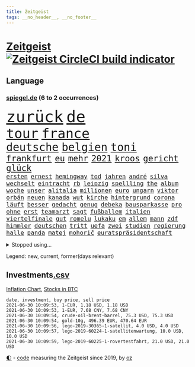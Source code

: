 ```yaml
---
title: Zeitgeist
tags: __no_header__, __no_footer__
---
```


# [Zeitgeist](https://oliz.io/zeitgeist/) [![Zeitgeist CircleCI build indicator](https://circleci.com/gh/ooz/zeitgeist.svg?style=shield)](https://circleci.com/gh/ooz/zeitgeist)

## Language

<h3><a href="https://www.spiegel.de" target="_blank">spiegel.de</a> (6 to 2 occurrences)</h3>
<p style="font-family:monospace">
<span style="font-size:32pt"><a href="news_links.html#zurück" class="current">zurück</a></span>
<span style="font-size:32pt"><a href="news_links.html#de" class="current">de</a></span>
<br>
<span style="font-size:27pt"><a href="news_links.html#tour" class="new">tour</a></span>
<span style="font-size:27pt"><a href="news_links.html#france" class="current">france</a></span>
<br>
<span style="font-size:22pt"><a href="news_links.html#deutsche" class="current">deutsche</a></span>
<span style="font-size:22pt"><a href="news_links.html#belgien" class="current">belgien</a></span>
<span style="font-size:22pt"><a href="news_links.html#toni" class="current">toni</a></span>
<br>
<span style="font-size:17pt"><a href="news_links.html#frankfurt" class="current">frankfurt</a></span>
<span style="font-size:17pt"><a href="news_links.html#eu" class="current">eu</a></span>
<span style="font-size:17pt"><a href="news_links.html#mehr" class="current">mehr</a></span>
<span style="font-size:17pt"><a href="news_links.html#2021" class="current">2021</a></span>
<span style="font-size:17pt"><a href="news_links.html#kroos" class="current">kroos</a></span>
<span style="font-size:17pt"><a href="news_links.html#gericht" class="current">gericht</a></span>
<span style="font-size:17pt"><a href="news_links.html#glück" class="current">glück</a></span>
<br>
<span style="font-size:12pt"><a href="news_links.html#ersten" class="current">ersten</a></span>
<span style="font-size:12pt"><a href="news_links.html#ernest" class="current">ernest</a></span>
<span style="font-size:12pt"><a href="news_links.html#hemingway" class="new">hemingway</a></span>
<span style="font-size:12pt"><a href="news_links.html#tod" class="current">tod</a></span>
<span style="font-size:12pt"><a href="news_links.html#jahren" class="current">jahren</a></span>
<span style="font-size:12pt"><a href="news_links.html#andré" class="current">andré</a></span>
<span style="font-size:12pt"><a href="news_links.html#silva" class="current">silva</a></span>
<span style="font-size:12pt"><a href="news_links.html#wechselt" class="current">wechselt</a></span>
<span style="font-size:12pt"><a href="news_links.html#eintracht" class="current">eintracht</a></span>
<span style="font-size:12pt"><a href="news_links.html#rb" class="current">rb</a></span>
<span style="font-size:12pt"><a href="news_links.html#leipzig" class="current">leipzig</a></span>
<span style="font-size:12pt"><a href="news_links.html#spellling" class="new">spellling</a></span>
<span style="font-size:12pt"><a href="news_links.html#the" class="current">the</a></span>
<span style="font-size:12pt"><a href="news_links.html#album" class="current">album</a></span>
<span style="font-size:12pt"><a href="news_links.html#woche" class="current">woche</a></span>
<span style="font-size:12pt"><a href="news_links.html#unser" class="current">unser</a></span>
<span style="font-size:12pt"><a href="news_links.html#alitalia" class="new">alitalia</a></span>
<span style="font-size:12pt"><a href="news_links.html#millionen" class="current">millionen</a></span>
<span style="font-size:12pt"><a href="news_links.html#euro" class="current">euro</a></span>
<span style="font-size:12pt"><a href="news_links.html#ungarn" class="current">ungarn</a></span>
<span style="font-size:12pt"><a href="news_links.html#viktor" class="current">viktor</a></span>
<span style="font-size:12pt"><a href="news_links.html#orbán" class="current">orbán</a></span>
<span style="font-size:12pt"><a href="news_links.html#neuen" class="current">neuen</a></span>
<span style="font-size:12pt"><a href="news_links.html#kanada" class="current">kanada</a></span>
<span style="font-size:12pt"><a href="news_links.html#wut" class="current">wut</a></span>
<span style="font-size:12pt"><a href="news_links.html#kirche" class="current">kirche</a></span>
<span style="font-size:12pt"><a href="news_links.html#hintergrund" class="current">hintergrund</a></span>
<span style="font-size:12pt"><a href="news_links.html#corona" class="current">corona</a></span>
<span style="font-size:12pt"><a href="news_links.html#läuft" class="current">läuft</a></span>
<span style="font-size:12pt"><a href="news_links.html#besser" class="current">besser</a></span>
<span style="font-size:12pt"><a href="news_links.html#gedacht" class="current">gedacht</a></span>
<span style="font-size:12pt"><a href="news_links.html#genug" class="current">genug</a></span>
<span style="font-size:12pt"><a href="news_links.html#debeka" class="new">debeka</a></span>
<span style="font-size:12pt"><a href="news_links.html#bausparkasse" class="new">bausparkasse</a></span>
<span style="font-size:12pt"><a href="news_links.html#pro" class="current">pro</a></span>
<span style="font-size:12pt"><a href="news_links.html#ohne" class="current">ohne</a></span>
<span style="font-size:12pt"><a href="news_links.html#erst" class="current">erst</a></span>
<span style="font-size:12pt"><a href="news_links.html#teamarzt" class="new">teamarzt</a></span>
<span style="font-size:12pt"><a href="news_links.html#sagt" class="current">sagt</a></span>
<span style="font-size:12pt"><a href="news_links.html#fußballem" class="current">fußballem</a></span>
<span style="font-size:12pt"><a href="news_links.html#italien" class="current">italien</a></span>
<span style="font-size:12pt"><a href="news_links.html#viertelfinale" class="current">viertelfinale</a></span>
<span style="font-size:12pt"><a href="news_links.html#gut" class="current">gut</a></span>
<span style="font-size:12pt"><a href="news_links.html#romelu" class="new">romelu</a></span>
<span style="font-size:12pt"><a href="news_links.html#lukaku" class="new">lukaku</a></span>
<span style="font-size:12pt"><a href="news_links.html#em" class="current">em</a></span>
<span style="font-size:12pt"><a href="news_links.html#allem" class="current">allem</a></span>
<span style="font-size:12pt"><a href="news_links.html#mann" class="current">mann</a></span>
<span style="font-size:12pt"><a href="news_links.html#zdf" class="current">zdf</a></span>
<span style="font-size:12pt"><a href="news_links.html#himmler" class="current">himmler</a></span>
<span style="font-size:12pt"><a href="news_links.html#deutschen" class="current">deutschen</a></span>
<span style="font-size:12pt"><a href="news_links.html#tritt" class="current">tritt</a></span>
<span style="font-size:12pt"><a href="news_links.html#uefa" class="current">uefa</a></span>
<span style="font-size:12pt"><a href="news_links.html#zwei" class="current">zwei</a></span>
<span style="font-size:12pt"><a href="news_links.html#studien" class="current">studien</a></span>
<span style="font-size:12pt"><a href="news_links.html#regierung" class="current">regierung</a></span>
<span style="font-size:12pt"><a href="news_links.html#halle" class="current">halle</a></span>
<span style="font-size:12pt"><a href="news_links.html#panda" class="new">panda</a></span>
<span style="font-size:12pt"><a href="news_links.html#matej" class="new">matej</a></span>
<span style="font-size:12pt"><a href="news_links.html#mohorič" class="new">mohorič</a></span>
<span style="font-size:12pt"><a href="news_links.html#euratspräsidentschaft" class="new">euratspräsidentschaft</a></span>
</p>
<details>
<summary>Stopped using...</summary>
<p class="former" style="font-size:12pt">
gerüchte(254) bar(253) barcelona(253) kommunen(253) libanon(253) sv(253) weiten(253) ankunft(252) hierzulande(252) italiens(252) kassiert(252) kündigung(252) privaten(252) verbindungen(252) anerkennen(251) brettspiele(251) day(251) geladen(251) internationaler(251) irland(251) jahrelangem(251) protesten(251) putsch(251) spielten(251) trennte(251) werner(251) anscheinend(250) bewerten(250) briefwahl(250) eingegangen(250) eric(250) geändert(250) juventus(250) nötig(250) posten(250) regelbetrieb(250) strafen(250) turin(250) vergeben(250) wlan(250) alarm(249) bundesamt(249) christopher(249) einführen(249) froh(249) hinspiel(249) künftigen(249) solcher(249) südkorea(249) vorteil(249) wirkte(249) 93(248) berg(248) gerne(248) grünenpolitiker(248) hinaus(248) kochinstitut(248) motto(248) muster(248) stattfinden(248) unserem(248) zurückkehren(248) zweitligist(248) bemühungen(247) bvb(247) einiges(247) erfolgreicher(247) ertragen(247) eskalation(247) osnabrück(247) rief(247) tui(247) verdachts(247) verteilt(247) wahrheit(247) 100000(246) benennen(246) bereiten(246) beschreibt(246) bremer(246) drosten(246) erneuter(246) gereist(246) hsv(246) preisen(246) spielzeit(246) wege(246) 16jährige(245) badenwürttembergs(245) beamtin(245) bedrängnis(245) betreiber(245) eishockey(245) erfurter(245) freigestellt(245) frühling(245) funktionieren(245) games(245) gekündigt(245) gleichstellung(245) hunderten(245) islamischer(245) kandidat(245) kontrollieren(245) laura(245) liste(245) liverpool(245) marcel(245) niedersächsischen(245) notfalls(245) satelliten(245) terrormiliz(245) tottenham(245) ungewöhnlich(245) ursachen(245) vertrauliche(245) verzögert(245) videobotschaft(245) vulkanausbruch(245) akt(244) annehmen(244) arktis(244) asche(244) atlético(244) debakel(244) eindämmen(244) einwohner(244) gelobt(244) klassenerhalt(244) möglicher(244) playoffs(244) schnelltests(244) schwersten(244) sinnvoll(244) warentest(244) überwachung(244) anwältin(243) beleidigt(243) besucher(243) bundestagsfraktion(243) coronaquarantäne(243) einschränken(243) erziehung(243) fahrrad(243) geklärt(243) gesundheitlichen(243) is(243) schwächen(243) sicherte(243) spdpolitiker(243) toleranz(243) verlief(243) widersprechen(243) abtreten(242) beteiligten(242) bundesligisten(242) debattiert(242) deutsch(242) einzig(242) getrennt(242) härter(242) jung(242) jüngeren(242) kindesmissbrauch(242) kostenlose(242) lunge(242) match(242) offenbaren(242) on(242) russell(242) verschärfung(242) widerspruch(242) wohngebiet(242) angesteckt(241) arbeiteten(241) bolsonaro(241) botschaften(241) dahin(241) erschweren(241) gesprächen(241) grande(241) hinrichtung(241) jüngste(241) käufer(241) schlechtesten(241) verstärken(241) verstärkt(241) warschau(241) aussichten(240) endete(240) gehören(240) günstiger(240) länderchefs(240) psychologin(240) schmidt(240) seltenen(240) spieltag(240) tief(240) unterlag(240) verwirrung(240) 61(239) anhörung(239) positioniert(239) sc(239) sozialer(239) vergleicht(239) vermeiden(239) vorab(239) vorgesehen(239) woher(239) 8(238) bedrohte(238) forum(238) gefährlicher(238) geprüft(238) jahresbeginn(238) kaputt(238) leicester(238) noten(238) oberlandesgericht(238) parteifreunde(238) rekordhoch(238) rom(238) wichtiges(238) wichtigster(238) wohnhaus(238) zugegeben(238) überwacht(238) 31(237) ausschließen(237) gefühlt(237) körperverletzung(237) lösungen(237) nawalnys(237) ostukraine(237) unterzahl(237) verpflichtung(237) versorgen(237) verzweiflung(237) voraus(237) 25jährigen(236) auswirken(236) denkbar(236) entsetzt(236) gabriel(236) gestohlener(236) kommunistische(236) kranke(236) roten(236) tauchen(236) unbekannt(236) vermutet(236) weißes(236) angeklagten(235) erleidet(235) erschwert(235) gebiet(235) gemein(235) historische(235) kommentare(235) leipzigs(235) mahmoud(235) physik(235) raketen(235) sportlerinnen(235) symptome(235) thiem(235) zigaretten(235) bewaffneter(234) errichten(234) schlappe(234) erkrankt(233) honda(233) rummenigge(233) schloss(233) schnellste(233) umstrittenem(233) unterrichtet(233) vermeintlichen(233) zahlte(233) zeugin(233) älteren(233) 17000(232) berüchtigten(232) braunschweig(232) erschöpft(232) geländewagen(232) manipulierte(232) spanischer(232) unzählige(232) zurückgegangen(232) 55(231) auswanderin(231) ehe(231) erreichte(231) gesundheitsämter(231) milliardenhöhe(231) platzen(231) staatsbürgerschaft(231) übersteigt(231) band(230) beitragen(230) diebstahl(230) motor(230) segen(230) song(230) tiger(230) floyd(229) geöffnet(229) kassen(229) model(229) professor(229) varianten(229) beschränken(228) chefredakteur(228) dir(228) geltenden(228) jürgen(228) kontaktbeschränkungen(228) loch(228) offene(228) rechtzeitig(228) stillstand(228) verschiebung(228) verständigt(228) absehbar(227) alexandra(227) ausgangssperren(227) frisch(227) pfund(227) verzeihung(227) 82(226) defensive(226) dfbpokal(226) konsum(226) projekte(226) außerhalb(225) bisherigen(225) mutationen(225) zugelassenen(225) boateng(224) bundesgesundheitsminister(224) heidi(224) jérôme(224) komplikationen(224) bereitstellen(223) besitzt(223) bob(223) gekämpft(223) händler(223) legende(223) profite(223) schneider(223) sechzigerjahren(223) verzweifelten(223) landete(222) träume(222) anlauf(221) auktion(221) bernhard(221) betreibt(221) gegnern(221) reduzieren(221) richard(221) versagen(221) vorne(221) behalten(220) fehlern(220) motive(220) namhafte(220) euparlamentarier(219) französischer(219) greuther(219) königsklasse(219) menschliche(219) protestierten(219) tansania(219) these(219) verträge(219) wohnort(219) begangen(218) erkranken(218) hbo(218) heutigen(218) polizistin(218) rentner(218) sap(218) verfassungsgericht(218) wiederentdeckt(218) ähnliche(218) mafia(217) anstiftung(216) bezeichnete(216) einschränkung(216) haag(216) stützt(216) vertagt(216) zittern(216) überfahren(216) freiwilligen(215) zehnten(215) dortmunder(214) gegenzug(214) kindheit(214) reinen(214) 12000(213) 140(213) angehen(213) intensivstation(213) millionär(213) todeszahlen(213) ägyptischen(213) coronaauflagen(212) klimaziele(212) riesiges(212) boni(211) demo(211) omar(211) vollem(211) wohnmobile(211) boykottieren(210) haustür(210) kandidatur(210) klees(210) paartherapeutin(210) sportler(210) usbundesstaaten(210) festhalten(209) geblieben(209) notbremse(209) ariana(207) kiew(206) op(206) plädoyer(206) tuchel(206) usdemokraten(206) übereinstimmenden(206) trick(205) geflohen(204) günther(204) wachsende(204) beendete(203) beschuldigte(203) kläger(203) onlinehändler(203) turnen(203) begehrten(202) holstein(202) krawall(202) sofortige(202) tschechische(202) entspannt(201) gespart(201) schmerzensgeld(201) virusvariante(201) gegenmaßnahmen(200) jason(200) laufbahn(200) tiefpunkt(200) gebieten(199) 1991(198) reifen(198) reisekonzern(198) winkt(198) bundestagswahlkampf(197) cduministerpräsident(197) karliczek(197) königreich(197) covidpatienten(196) schulbetrieb(196) tragische(195) dylan(194) konzert(194) nebenwirkungen(193) rakete(193) renommierten(193) bbc(192) ungleichheit(192) gewusst(191) ökostrom(191) dämpft(190) existenz(190) porto(190) schnelltest(190) schweine(190) service(190) woods(190) olympiasiegerin(189) rücksicht(189) empfinden(188) eurovision(188) csupolitiker(187) dobrindt(187) durchsuchen(187) erlebten(187) klausel(187) bundespräsidenten(186) darmstadt(185) riesigen(185) contest(184) psychischen(184) 85(183) faire(183) ländlichen(183) torhüterin(183) beschimpfte(182) discounter(182) rolf(182) würdigung(182) elfte(180) wmtitel(180) heimatstadt(179) einfache(178) erzieher(178) beharrt(177) dilemma(177) hinterbliebene(177) eintraf(176) geheime(176) verdachtsfall(176) zutage(176) formen(175) elliot(174) entfernen(174) nachkommen(174) page(174) einreiseregeln(173) interviews(173) prominenter(173) schärferen(173) coronagefahr(172) ladenschließungen(172) chrupalla(171) clever(171) spione(171) befunden(170) aufstehen(169) leiter(169) mitgefühl(169) topform(169) beigetragen(168) hackern(168) klum(168) kolleginnen(168) befreiungsschlag(166) bundesligist(166) inhaftierung(165) arzneimittelagentur(164) ökonomisch(164) auslieferung(163) coronavakzine(162) herrschaft(162) marokko(162) moralische(162) 450(160) schnelles(160) b117(159) heidelberg(159) instituts(159) lava(159) prominenten(159) vulkane(159) quiz(158) charaktere(157) ema(157) motivation(157) bauarbeiten(156) curtius(156) fischern(156) parks(156) toll(156) desaströse(154) gravierende(154) bellevue(153) norditalien(153) perspektive(153) coronapartys(152) hoffnungsvoll(152) commerzbank(150) irgendwie(150) konzerten(150) israelin(149) verspielen(149) vorjahresvergleich(149) anreiz(148) israelis(148) waffenlieferungen(148) zurückgehalten(148) wolfsburgs(147) schramm(146) 160000(145) burg(145) genießen(144) glücklicher(144) gefährlichsten(143) aufgebot(142) stürmten(142) ausbeutung(141) ausrichter(141) deine(141) flugzeugabsturz(141) rock'n'roll(141) grenzregion(140) blaulicht(139) baustellen(138) abouchakerprozess(137) absolvieren(137) drangen(136) medizinischen(136) scheideweg(136) wiedervereinigung(136) zurückzudrängen(135) franken(134) geltende(134) polizeiautos(134) championship(133) triumphierte(133) branson(132) importe(132) ungerechtigkeit(132) schrumpfte(131) winslet(131) internationalem(130) jenen(130) pablo(130) verschollen(130) anreize(129) leverkusens(128) schwachstelle(128) 18jähriger(127) entsprechenden(127) klappen(127) verleumdung(127) albert(126) blutige(126) sparkassen(126) afrikanische(125) wählern(125) insider(124) umbauten(124) überfüllten(124) heiratet(123) heutige(123) unwahrscheinlich(122) impfgipfel(121) meistern(121) schatz(119) überragte(119) coronaimpfgipfel(118) verstört(118) anweisungen(117) rechtmäßig(117) 670(116) lahmgelegt(115) schleppt(115) trinkt(115) verendet(115) verteuert(114) hintern(113) teuersten(113) argumentiert(112) grafiken(112) manifest(112) unionsabgeordnete(112) übergangsregierung(112) verleiht(111) missbrauchsfällen(110) schaulustige(110) vertreibt(110) bemerkung(109) gefährt(109) gerichtliche(109) überzeugung(109) beunruhigt(108) geschlossenen(108) jendrik(108) konkreter(108) unomenschenrechtsrat(108) carlos(106) esc(106) gendergerechte(106) notwehr(106) regierungsfraktionen(106) junta(105) museen(105) stücke(105) umlaufbahn(105) ähneln(105) cochefin(104) kulturschaffende(104) palästinensern(104) zwangspause(103) knöchel(102) marktmacht(102) merkwürdig(102) mietpreise(102) rein(102) 2003(101) hate(101) sternchen(101) coronalockdowns(100) großbrand(100) partnerschaften(100) abbringen(99) ussänger(99) vertragsauflösung(99) zweitgrößte(99) einbau(98) futter(98) grundrechte(98) auswirkt(97) bischof(97) dates(97) epic(97) promille(97) syriens(97) zustimmt(97) adm(96) geratene(95) parteikollege(95) pub(95) verruf(95) briefbomben(94) entführung(94) hipp(94) verletzter(94) zurückholen(94) alassad(93) baschar(93) missbrauchsvorwürfen(93) roma(93) sinti(93) zweistellige(93) einrichtung(92) usgeheimdienste(92) abgaben(91) dessau(91) jüngerer(91) wildnis(91) bauer(90) drogenhandel(90) flicks(90) freiheitsrechte(90) ghosn(90) handyspiel(90) patentstreit(90) rosa(90) sammlern(90) ebnen(89) eingesetzte(89) außengastronomie(88) eingeschlagen(88) gregor(88) rückforderungen(88) don't(87) drogengangs(87) erzwungene(87) feel(87) hochklassig(87) orchester(87) schulkind(87) verhältnissen(87) wilderer(87) eisen(86) innenverteidigung(86) stammplatz(86) unterschätzen(86) babiš(85) gratulierte(85) militärregime(85) philosophin(85) warnstreiks(85) blutiger(84) dfbpokalfinale(84) kulturveranstaltungen(84) lucaapp(84) reichelt(84) ärmsten(84) ölkonzern(84) baldigen(83) bälle(83) kündigungen(83) provisionen(83) regimekritiker(83) dianainterview(82) erfreulich(82) mechanismus(82) wieviel(82) abwehren(81) anzupassen(81) küken(81) rinder(81) seinetwegen(81) vernommen(81) wagenknechtlager(81) athen(80) binneni(80) disqualifikation(80) farce(80) krönen(80) rechtsanwältin(80) testament(80) verbleib(80) wettstreit(80) geschäftsgebaren(79) wmzweite(79) 1939(78) 50jährigen(78) coronaimpftermine(78) entlohnung(78) hitzewellen(78) lästig(78) olympiaqualifikation(78) verewigt(78) zugspitze(78) einsehbar(77) erschlichen(77) kleckern(77) klotzen(77) minderheiten(77) ndr(77) nft(77) rachsucht(77) stattfand(77) tageszeit(77) todestag(77) vergebung(77) frontal(76) reservieren(76) bewirbt(75) cessna(75) getöteten(75) sanft(75) spielabsage(75) strippenzieher(75) unmögliche(75) verbotenen(75) wilderei(75) ausgleichen(74) bescheidenheit(74) mini(74) musikalische(74) nftauktion(74) prostituierte(74) duma(73) minenfeld(73) söldner(73) wagnergruppe(73) altersgruppen(72) anzutreten(72) coronaprotest(71) draht(71) erzbistums(71) heße(71) konjunkturerwartungen(71) meeresboden(71) waffenruhe(71) abzufedern(70) aufenthaltsort(70) mexikos(70) sterblichen(70) thrombosen(70) coronatestergebnisse(69) fahrlässiger(69) bundestrainers(68) entpuppte(68) saisonfinale(68) 84(67) bosch(67) solarwinds(67) vorabend(67) würzbach(67) ausziehen(66) garcía(66) gastgewerbe(66) bieber(65) exsenator(65) franzjosef(65) overbeck(65) abfluss(64) angewandt(64) buhlen(64) gewalttat(63) kontraproduktiv(63) café(62) lasch(62) lavastrom(62) nachhaltigkeit(62) vehement(62) feuerzeug(61) purer(61) äthiopische(61) european(60) walking(60) zunehmen(60) überdurchschnittlich(60) bts(59) exklusives(59) nachfahren(59) frühsommer(58) garcia(58) megadeal(58) tvnow(58) videospielen(58) betriebsrat(57) floyds(57) kartellwächter(57) mitgliederzahlen(57) protestwelle(57) verkleidete(57) werners(57) boat(56) fühle(56) satellitenbilder(56) vereinen(56) 1200(55) blutigen(55) krimineller(55) dmx(54) entmachtete(54) irina(54) lebensgefährliche(54) pcrtests(54) vergebene(54) machtkampfs(53) querdenken(53) samoa(53) softwarefirma(53) steinzeit(53) teufelskreis(53) überraschungssieger(53) badischen(52) gespendete(52) kooperativ(52) leck(52) personengruppe(52) siegerin(52) spitzenduo(52) tuberkulose(52) waldimir(52) dave(51) fügen(51) secret(51) umfragetief(51) zwölfjährigen(51) dokumentarfilmer(50) versanken(50) vertriebenen(50) ausgesperrt(49) gemeldeten(49) leiteten(49) länderspiel(49) realitytvstar(49) tino(49) zwangsläufig(49) dfbteams(48) endstation(48) schlucken(48) vollzieht(48) bundesnotbremse(47) dead(47) impfling(47) kanzlerkandidatenkür(47) mine(47) nsa(47) schwankt(47) techniken(47) terrorist(47) campern(46) fluch(46) beckham(45) gezielte(45) kampfjet(45) realityshow(45) urteilen(45) zufriedener(45) abstinenz(44) befragen(44) koloniale(44) marc(44) bassist(43) einschreiten(43) langjährigen(43) rohani(43) schossen(43) iwstudie(42) lagerfeuer(42) pekingkritiker(42) stetig(42) ausstrahlen(41) ernsthaft(41) fernsehsender(41) jüngst(41) ökosysteme(41) homeofficepflicht(40) unterzeichnern(40) unzufriedenheit(40) birmingham(39) entgegenkommenden(39) militärisch(39) transfer(39) trost(39) 42jährige(38) albanien(38) rauchfrei(38) umzusetzen(38) b1617(37) etlichen(37) gavin(37) ukrainekrise(37) universum(37) angeführt(36) ballerina(36) fotofinish(36) geheiß(36) machtoptionen(36) nahegelegt(36) nördlich(36) vorentscheidung(36) bestimmungen(35) bottas(35) bratislava(35) fehlerfrei(35) kahn(35) optimal(35) prügelt(35) bedeute(34) hintermänner(34) legale(34) valtteri(34) chelseas(33) potsdamer(33) close(32) erfolgsfall(32) erschütterten(32) glenn(32) oberlinhaus(32) pflegemitarbeiterin(32) schauspielers(32) gen(31) katalysator(31) modeketten(31) schwerfällt(31) ablöse(30) charlotte(30) coronaschnelltest(30) einträge(30) hungersnot(30) meisterfeier(30) cotrainer(29) gerechtfertigt(29) grünes(29) ifogeschäftsklimaindex(29) klischee(29) landwirt(29) regierungskoalition(29) supermond(29) urteilsbegründung(29) vollmond(29) wirtschaftsvertreter(29) dazn(28) genesen(28) kaliforniens(28) opernsängerin(28) zügig(28) 1953(27) belohnungen(27) familienalbum(27) generationengerechtigkeit(27) luftschiffen(27) neffen(27) rekonstruktion(27) rentnern(27) ungefähr(27) 1987(26) abgegeben(26) ehrgeiz(26) kinderimpfungen(26) lieferverzögerungen(26) norman(26) übten(26) gentechnikverfahren(25) leni(25) lieferdienste(25) nachhilfe(25) schmuggel(25) championsleaguefinale(24) entfacht(24) markenrechte(24) ostberlin(24) penisse(24) regionalverbände(24) usvorbild(24) versanden(24) einfallen(23) folgten(23) fähre(23) geschlechtergerechte(23) hamiltons(23) itexperte(23) manipulation(23) schwarzenegger(23) wünschte(23) youtubekanal(23) ferkel(22) mutiger(22) tatwaffe(22) beton(21) formulare(21) polizeikontrolle(21) seeweg(21) strafrecht(21) bond(20) d'italia(20) fleischindustrie(20) giro(20) schwangerschaftsabbrüchen(20) asphalt(19) assad(19) doppelter(19) gefälschten(19) kulturministerin(19) cyberangriff(18) dorthin(18) emanuel(18) giftspritze(18) legitim(18) sally(18) stadtschloss(18) betrügern(17) bundesfinanzhof(17) finanzämtern(17) relegation(17) abgeschaltet(16) gefälscht(16) jemanden(16) kohfeldt(16) lesbische(16) nahost(16) thriller(16) udo(16) westbrook(16) altbundespräsident(15) buchmann(15) jetzigen(15) kitsch(15) militanten(15) packt(15) popcorn(15) absprache(14) einschätzungen(14) erklimmen(14) feuerpause(14) großeltern(14) kulturtipps(14) lebensgefährte(14) verkäuferin(14) vorurteilen(14) zugeschlagen(14) 110000(13) 2040(13) ahmadinejad(13) bundesschülerkonferenz(13) grönland(13) krisenregion(13) verbrechens(13) championsleaguetitel(12) doppelbesteuerung(12) knobloch(12) luftschlägen(12) renten(12) schlauch(12) vermitteln(12) widersetzen(12) abgeschossen(11) ceuta(11) exautomanager(11) impfgegner(11) klose(11) miroslav(11) mitsubishichef(11) nissan(11)
</p>
</details>
<p>Legend: <span class="new">new</span>, <span class="current">current</span>, <span class="former">former(days relevant)</span></p>

## Investments[.csv](investments.csv)

[Inflation Chart](https://inflationchart.com),
[Stocks in BTC](https://stonksinbtc.xyz/)

```
date, investment, buy price, sell price
2021-06-30 10:09:53, 1-EUR, 1.18 USD, 1.18 USD
2021-06-30 10:09:53, 1-EUR, 7.68 CNY, 7.68 CNY
2021-06-30 10:09:54, crude-oil-brent-barrel, 75.3 USD, 75.3 USD
2021-06-30 10:09:54, gold-10g, 496.39 EUR, 470.64 EUR
2021-06-30 10:09:56, lego-2019-30365-1-satellit, 4.0 USD, 4.0 USD
2021-06-30 10:09:57, lego-2019-60224-1-satellitenwartung, 10.0 USD, 10.0 USD
2021-06-30 10:09:59, lego-2019-60225-1-rovertestfahrt, 21.0 USD, 21.0 USD
```

<footer>
<a href="javascript:toggleTheme()" class="nav">🌓</a>
- <a href="https://github.com/ooz/zeitgeist">code</a> measuring the Zeitgeist since 2019, by <a href="https://oliz.io">oz</a>
</footer>
